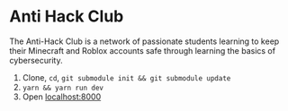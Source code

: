 # Anti Hack Club

The Anti-Hack Club is a network of passionate students learning to keep their Minecraft and Roblox accounts safe through learning the basics of cybersecurity.

1. Clone, `cd`, `git submodule init && git submodule update`
2. `yarn && yarn run dev`
3. Open [localhost:8000](http://localhost:8000)
